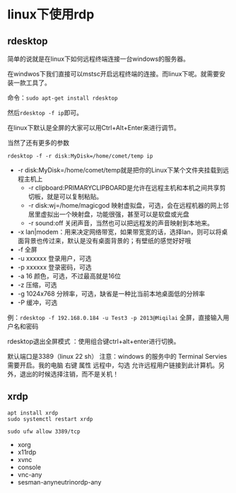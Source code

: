 # linux下使用rdp


## rdesktop
简单的说就是在linux下如何远程终端连接一台windows的服务器。

在windwos下我们直接可以mstsc开启远程终端的连接。而linux下呢。就需要安装一款工具了。

命令：`sudo apt-get install rdesktop`

然后`rdesktop -f ip`即可。

在linux下默认是全屏的大家可以用Ctrl+Alt+Enter来进行调节。

当然了还有更多的参数


`rdesktop -f -r disk:MyDisk=/home/comet/temp ip`

- -r disk:MyDisk=/home/comet/temp就是把你的Linux下某个文件夹挂载到远程主机上
  - -r clipboard:PRIMARYCLIPBOARD是允许在远程主机和本机之间共享剪切板，就是可以复制粘贴。
  - -r disk:wj=/home/magicgod 映射虚拟盘，可选，会在远程机器的网上邻居里虚拟出一个映射盘，功能很强，甚至可以是软盘或光盘
  - -r sound:off 关闭声音，当然也可以把远程发的声音映射到本地来。
- -x lan|modem：用来决定网络带宽，如果带宽宽的话，选择lan，则可以将桌面背景也传过来，默认是没有桌面背景的；有壁纸的感觉好好哦
- -f 全屏
- -u xxxxxx 登录用户，可选
- -p xxxxxx 登录密码，可选
- -a 16 颜色，可选，不过最高就是16位
- -z 压缩，可选
- -g 1024x768 分辨率，可选，缺省是一种比当前本地桌面低的分辨率
- -P 缓冲，可选


例：`rdesktop -f 192.168.0.184 -u Test3 -p 2013@Miqilai`    全屏，直接输入用户名和密码

rdesktop退出全屏模式 ：使用组合键ctrl+alt+enter进行切换。


默认端口是3389（linux 22 sh）
注意：windows 的服务中的 Terminal Servies 需要开启。我的电脑 右键 属性 远程中，勾选 允许远程用户链接到此计算机。另外，退出的时候选择注销，而不是关机！

## xrdp

```
apt install xrdp
sudo systemctl restart xrdp

sudo ufw allow 3389/tcp
```



* xorg
* x11rdp
* xvnc
* console
* vnc-any
* sesman-anyneutrinordp-any
